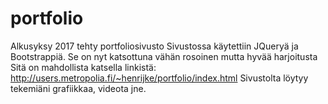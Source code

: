 # portfolio
Alkusyksy 2017 tehty portfoliosivusto
Sivustossa käytettiin JQueryä ja Bootstrappiä.
Se on nyt katsottuna vähän rosoinen mutta hyvää harjoitusta
Sitä on mahdollista katsella linkistä:
http://users.metropolia.fi/~henrijke/portfolio/index.html
Sivustolta löytyy tekemiäni grafiikkaa, videota jne.
